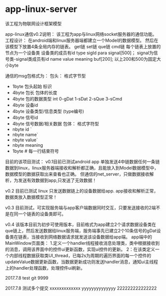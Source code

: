 # app-linux-server
该工程为物联网设计框架模型

app-linux通信v0.2说明：
该工程为app与linux网络socket服务器的通信功能。
工程设计：
在android端和linux服务器端都建立一个Model的数据模型。
然后在该模型下放置4条全局内存的链表。
get链
set链
que链
cmd链
每个链表上放置的节点为一个设备类
设备类的成员有id type sigId para signal[500]；
signal为信号类-signal类成员有id name value meaning buf[200];
以上200和500为固定大小byte

通信的msg包格式为：
包头： 格式字节型
 * 1byte 包头起始 标识
 * 4byte 包长  包体的长度  
 * 4byte 包的数据类型   int 0-gDat 1-sDat 2-sQue 3-sCmd
 * 4byte 设备id
 * 4byte 设备类型/信息类型 (type编号)
 * 4byte 信号id
 * 4byte 信号数据/相关数据
包体： 格式字符型
* nbyte id `    
* nbyte name`
* nbyte value`
* nbyte meaning
* 1byte #    每一行结束符号


目前的该项目测试：
v0.1目前已测试android app 单独发送4中链数据任何一条链数据到linux，linux服务器端接收和解析都正确，且能放入到Model数据模型中，数据模型的数据获取出来查看也正确。
但通信的net_server，只做数据接收解析，为发送有效数据到app,只发送了无效数据！

v0.2 目前已测试 linux 只发送数据链上的设备数据给app.
app接收和解析正常，数据类放入数据模型正常！


v0.3 目前测试，可实现服务端与app客户端数据同时交互，只要发送接收的2端不是在同一个链表的设备类即可。


v0.4 该版本目前为初步可使用版本，目前格式为app建立2个请求数据设备类在que链上，然后发送数据给linux服务端，服务端事先已建立2个10条信号的gDat设备类在链表，当接收到网络数据请求就发送该设备数据给app端。
app端中的MainWindow页面类：
1.定义一个handler线程接收消息处理类，类中根据接收到的消息，调用该界面中的控件ui更新函数，实现ui控件的更新。
2：在该类定义一个内部线程数据获取类UI_thread，已每2s为周期的遍历界面的每一个控件的updateValue数据更新函数，当数据更新成功则发送handler消息，通知ui主线程上的handler处理函数，处理控件ui刷新。


2017.7.8 test git 9999

2017.7.8 测试多个提交
xxxxxxxxxxxxx
yyyyyyyyyyyyyy
222222222222222